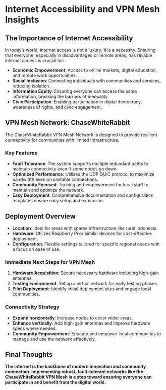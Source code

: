 # Internet Accessibility and VPN Mesh Insights

## The Importance of Internet Accessibility

In today’s world, internet access is not a luxury; it is a necessity. Ensuring that everyone, especially in disadvantaged or remote areas, has reliable internet access is crucial for:

- **Economic Empowerment**: Access to online markets, digital education, and remote work opportunities.
- **Social Inclusion**: Connecting individuals with communities and services, reducing isolation.
- **Information Equity**: Ensuring everyone can access the same information, breaking the barriers of inequality.
- **Civic Participation**: Enabling participation in digital democracy, awareness of rights, and civic engagement.

## VPN Mesh Network: ChaseWhiteRabbit
The ChaseWhiteRabbit VPN Mesh Network is designed to provide resilient connectivity for communities with limited infrastructure.

### Key Features
- **Fault Tolerance**: The system supports multiple redundant paths to maintain connectivity even if some nodes go down.
- **Optimized Performance**: Utilizes the UDP QUIC protocol to maximize bandwidth even on unstable connections.
- **Community Focused**: Training and empowerment for local staff to maintain and optimize the network.
- **Easy Deployment**: Comprehensive documentation and configuration templates ensure easy setup and expansion.

## Deployment Overview
- **Location**: Ideal for areas with sparse infrastructure like rural Indonesia.
- **Hardware**: Utilizes Raspberry Pi or similar devices for cost-effective deployment.
- **Configuration**: Flexible settings tailored for specific regional needs with a focus on ease of use.

### Immediate Next Steps for VPN Mesh
1. **Hardware Acquisition**: Secure necessary hardware including high-gain antennas.
2. **Testing Environment**: Set up a virtual network for early testing phases.
3. **Pilot Deployment**: Identify initial deployment sites and engage local communities.

### Connectivity Strategy
- **Expand horizontally**: Increase nodes to cover wider areas.
- **Enhance vertically**: Add high-gain antennas and improve hardware specs where needed.
- **Community Empowerment**: Educate and empower local communities to manage and use the network effectively.

## Final Thoughts
**The internet is the backbone of modern innovation and community connection. Implementing robust, fault-tolerant networks like the ChaseWhiteRabbit VPN Mesh is a step toward ensuring everyone can participate in and benefit from the digital world.**
